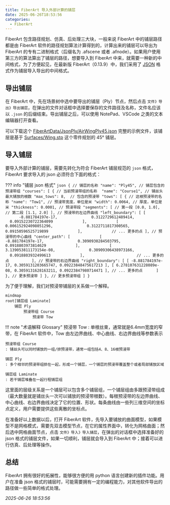 ```yaml
---
title: FiberArt 导入外部计算的铺层
date: 2025-06-26T18:53:56
categories:
  - FiberArt
---
```

FiberArt 包含路径规划、仿真、后处理三大块，一般来说 FiberArt 中的铺层路径都是由 FiberArt 软件的路径规划算法计算得到的，计算出来的铺层可以导出为 FiberArt 的专有二进制格式（后缀名为 .afscene 或者 .afnode）。如果用户使用第三方的算法算出了铺层的路径，想要导入到 FiberArt 中来，就需要一种新的中间格式，为了方便起见，在最新版 FiberArt（0.13.9）中，我们采用了 [JSON](https://www.json.org/json-en.html) 格式作为铺层导入导出的中间格式。

<!-- more -->

## 导出铺层

在 FiberArt 中，先在场景树中选中要导出的铺层（Ply）节点，然后点击 `文件》导出》导出铺层`，在弹出的文件对话框中选择要保存的文件路径及名称，文件名应该以 `.json` 的后缀结束。导出铺层之后，可以使用 NotePad、VSCode 之类的文本编辑器打开查看。

可以下载这个 [FiberArtData/JsonPly/AirWingPly45.json](https://github.com/xiaodaxia-2008/FiberArtData/blob/master/JsonPly/AirWingPly45.json) 完整的示例文件，该铺层是基于 [Surfaces/Wing.stp](https://github.com/xiaodaxia-2008/FiberArtData/blob/master/Surfaces/Wing.stp) 这个零件规划的 45° 铺层。

## 导入铺层

要导入外部计算的铺层，需要先转化为符合 FiberArt 铺层规范的 `json` 格式，FiberArt 要求导入的 json 必须符合下面的格式：

??? info "铺层 json 格式"
	```json
	{
		// 铺层的名称
		"name": "Ply45",
		// 铺层包含的预浸带组
		"courses": [
			{
				// 当前预浸带组的名称 
				"name": "Course1",
				// 铺丝头最大铺放的根数
				"max_tows": 8, 
				// 包含的预浸带
				"tows": [
					{
						// 这根预浸带的名称
						"name": "Tow1",
						// 预浸带宽度，单位是米
						"width": 0.0064,
						// 厚度，单位是米
						"thickness": 0.0001,
						// 预浸带段
						"segments": [
							// 第一段
							[0.0, 1.0],
							// 第二段
							[1.1, 2.0]
						],
						// 预浸带的左边界曲线
						"left_boundary": [
							[
				              -8.881784197e-17,
				              0.3122729612489414,
				              0.09152230722364099
				            ],
				            [
				              0.006152924098051296,
				              0.3122711817300565,
				              0.09150596525719899
				            ],
				            // ... 更多的点
						],
						// 预浸带的中心曲线
						"center_path": [
				            [
				              -8.881784197e-17,
				              0.3090930284503795,
				              0.0918803973814629
				            ],
				            [
				              3.139053811173154e-08,
				              0.30909306438973166,
				              0.0918803932499613
				            ],			
				            // ... 更多的点			
						],
						// 预浸带的右边界曲线
						"right_boundary": [
							[
							-8.881784197e-17,
							0.3059131203665747,
							0.09223848475617213
							],
							[
							6.278107631228089e-08,
							0.3059131628163211,
							0.09223847980714471
							],
							// ... 更多的点		
						]
					},
					// 更多预浸带
				]
			},
			// 更多预浸带组
		]
	}
	```

为了便于理解，我们对预浸带铺层的关系做一个解释。

```mermaid
mindmap
root[铺层组 Laminate]
	铺层 Ply
		预浸带组 Course
			预浸带 Tow

```

!!! note "术语解释 Glossary"
	预浸带 Tow
	: 单根丝束，通常就是6.4mm宽度的窄带，在 FiberArt 软件中，Tow 由左边界曲线、中心曲线、右边界曲线等参数表示

	预浸带组 Course
	: 铺丝头可以同时铺放的一组/排预浸带，通常一组包括4、8、16根预浸带

	铺层 Ply
	: 多个相邻的预浸带组排在一起，形成一个铺层，一个铺层的预浸带覆盖整个或者局部铺放区域

	铺层组 Laminate
	: 若干铺层堆叠在一起行程铺层组

这里面的层级关系是一个铺层可以包含多个铺层组，一个铺层组由多跟预浸带组成（最大数量就是铺丝头一次可以铺放的预浸带根数）。每根预浸带的左边界曲线、中心曲线、右边界曲线决定了它的位置、形状。每条曲线由一些列三维空间的坐标点定义，用户需要提供这些离散的坐标点。

在准备好以上数据以后，打开 FiberArt 软件，先导入要铺放的曲面模型，如果模型不是网格模式，需要先双击模型节点，在它的属性界面中，转化为网格曲面；然后选中网格曲面节点，点击 `文件》导入》导入铺层`，在弹出的对话框中选择准备好的 json 格式的铺层文件，如果一切顺利，铺层就会导入到 FiberArt 中；接着可以进行仿真、后处理等操作。

## 总结

FiberArt 拥有很好的拓展性，能够很方便的用 python 语言创建新的插件功能。用户在准备 json 格式的铺层时，可能需要拥有一定的编程能力，对其他软件导出的路径做一些简单的格式处理。


*2025-06-26 18:53:56*